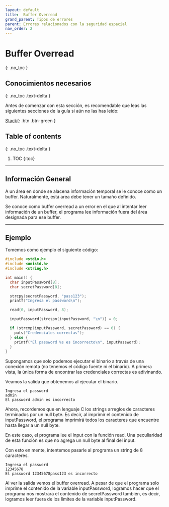```yaml
---
layout: default
title:  Buffer Overread
grand_parent: Tipos de errores
parent: Errores relacionados con la seguridad espacial
nav_order: 2
---
```



# Buffer Overread
{: .no_toc }

## Conocimientos necesarios
{: .no_toc .text-delta }

Antes de comenzar con esta sección, es recomendable que leas las siguientes
secciones de la guía si aún no las has leído:

[Stack](https://khelthal.github.io/conceptos/stack.html){: .btn .btn-green }

## Table of contents
{: .no_toc .text-delta }

1. TOC
{:toc}

---

## Información General

A un área en donde se alacena información temporal se le conoce como
un buffer. Naturalmente, está area debe tener un tamaño definido.

Se conoce como buffer overread a un error en el que al intentar leer
información de un buffer, el programa lee información fuera del área
designada para ese buffer.

---

## Ejemplo

Tomemos como ejemplo el siguiente código:

```c
#include <stdio.h>
#include <unistd.h>
#include <string.h>

int main() {
  char inputPassword[8];
  char secretPassword[8];

  strcpy(secretPassword, "pass123");
  printf("Ingresa el password\n");

  read(0, inputPassword, 8);

  inputPassword[strcspn(inputPassword, "\n")] = 0;

  if (strcmp(inputPassword, secretPassword) == 0) {
    puts("Credenciales correctas");
  } else {
    printf("El password %s es incorrecto\n", inputPassword);
  }
}
```

Supongamos que solo podemos ejecutar el binario a través de una conexión
remota (no tenemos el código fuente ni el binario). A primera vista, la
única forma de encontrar las credenciales correctas es adivinando.

Veamos la salida que obtenemos al ejecutar el binario.

```
Ingresa el password
admin
El password admin es incorrecto
```

Ahora, recordemos que en lenguaje C los strings arreglos de caracteres
terminados por un null byte. Es decir, al imprimir el contenido de
inputPassword, el programa imprimirá todos los caracteres que encuentre
hasta llegar a un null byte.

En este caso, el programa lee el input con la función read. Una peculiaridad
de esta función es que no agrega un null byte al final del input.

Con esto en mente, intentemos pasarle al programa un string de 8 caracteres.

```
Ingresa el password
12345678
El password 12345678pass123 es incorrecto
```

Al ver la salida vemos el buffer overread. A pesar de que el programa
solo imprime el contenido de la variable inputPassword, logramos hacer
que el programa nos mostrara el contenido de secretPassword también, es
decir, logramos leer fuera de los límites de la variable inputPassword.

